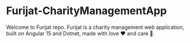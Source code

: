 # Furijat-CharityManagementApp

Welcome to Furijat repo. Furijat is a charity management web application, built on Angular 15 and Dotnet, made with love ❤️ and care 🫶.
